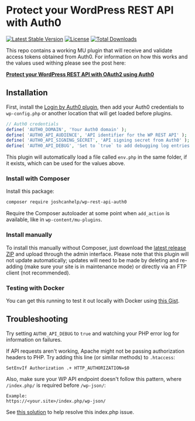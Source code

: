 # Protect your WordPress REST API with Auth0

[![Latest Stable Version](https://poser.pugx.org/joshcanhelp/wp-rest-api-auth0/v/stable)](https://packagist.org/packages/joshcanhelp/wp-rest-api-auth0)
[![License](https://poser.pugx.org/joshcanhelp/wp-rest-api-auth0/license)](https://packagist.org/packages/joshcanhelp/wp-rest-api-auth0)
[![Total Downloads](https://poser.pugx.org/joshcanhelp/wp-rest-api-auth0/downloads)](https://packagist.org/packages/joshcanhelp/wp-rest-api-auth0)

This repo contains a working MU plugin that will receive and validate access tokens obtained from Auth0. For information on how this works and the values used withing please see the post here:

**[Protect your WordPress REST API with OAuth2 using Auth0](https://www.joshcanhelp.com/protect-wordpress-rest-api-with-oauth2-auth0/)**

## Installation 

First, install the [Login by Auth0 plugin](https://wordpress.org/plugins/auth0/), then add your Auth0 credentials to `wp-config.php` or another location that will get loaded before plugins.

```php
// Auth0 credentials
define( 'AUTH0_DOMAIN', 'Your Auth0 domain' );
define( 'AUTH0_API_AUDIENCE', 'API identifier for the WP REST API' );
define( 'AUTH0_API_SIGNING_SECRET', 'API signing secret from Auth0' );
define( 'AUTH0_API_DEBUG', 'Set to `true` to add debugging log entries' );
```

This plugin will automatically load a file called `env.php` in the same folder, if it exists, which can be used for the values above.

### Install with Composer

Install this package:

```bash
composer require joshcanhelp/wp-rest-api-auth0
```

Require the Composer autoloader at some point when `add_action` is available, like in `wp-content/mu-plugins`. 

### Install manually

To install this manually without Composer, just download the [latest release ZIP](https://github.com/joshcanhelp/wp-rest-api-auth0/releases) and upload through the admin interface. Please note that this plugin will not update automatically; updates will need to be made by deleting and re-adding (make sure your site is in maintenance mode) or directly via an FTP client (not recommended).

### Testing with Docker

You can get this running to test it out locally with Docker using [this Gist](https://gist.github.com/joshcanhelp/0e35b657ca03142e3d79595c28bb3ed7).

## Troubleshooting

Try setting `AUTH0_API_DEBUG` to `true` and watching your PHP error log for information on failures.

If API requests aren't working, Apache might not be passing authorization headers to PHP. Try adding this line (or similar methods) to `.htaccess`:

```
SetEnvIf Authorization .+ HTTP_AUTHORIZATION=$0
```

Also, make sure your WP API endpoint doesn't follow this pattern, where `/index.php/` is required before `/wp-json/`:

```
Example:
https://<your.site>/index.php/wp-json/
```

See [this solution](http://dejanjanosevic.info/remove-index-php-permalink-in-wordpress/) to help resolve this index.php issue.
